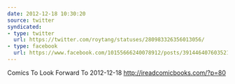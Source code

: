 ```yaml
---
date: 2012-12-18 10:30:20
source: twitter
syndicated:
- type: twitter
  url: https://twitter.com/roytang/statuses/280983326356013056/
- type: facebook
  url: https://www.facebook.com/10155666240078912/posts/391446407603521
---
```


Comics To Look Forward To 2012-12-18 http://ireadcomicbooks.com/?p=80